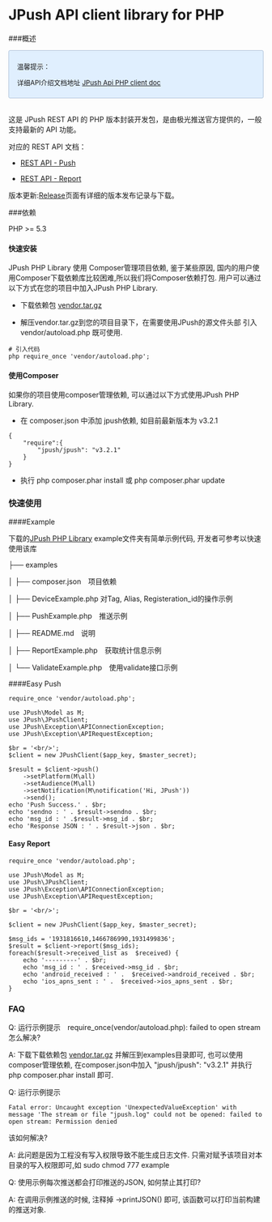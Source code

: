 <h1>JPush API client library for PHP</h1>

###概述

<div style="font-size:13px;background: #E0EFFE;border: 1px solid #ACBFD7;border-radius: 3px;padding: 8px 16px;">
<p>温馨提示：</p>
<p>详细API介绍文档地址   <a href="https://github.com/jpush/jpush-api-php-client/blob/master/doc/api.md">JPush Api PHP client doc</a></p>
</div>

<br>

这是 JPush REST API 的 PHP 版本封装开发包，是由极光推送官方提供的，一般支持最新的 API 功能。



对应的 REST API 文档：

+ [REST API - Push](../server/rest_api_v3_push/)

+ [REST API - Report](../server/rest_api_v3_report/)

版本更新:[Release](../../resources/#sdk_1)页面有详细的版本发布记录与下载。

###依赖

PHP >= 5.3

#### 快速安装

JPush PHP Library 使用 Composer管理项目依赖, 鉴于某些原因, 国内的用户使用Composer下载依赖库比较困难,所以我们将Composer依赖打包. 用户可以通过以下方式在您的项目中加入JPush PHP Library.


* 下载依赖包 [vendor.tar.gz](http://7qn8xa.com1.z0.glb.clouddn.com/vendor.zip)

* 解压vendor.tar.gz到您的项目目录下，在需要使用JPush的源文件头部 引入 vendor/autoload.php 既可使用.

```
# 引入代码
php require_once 'vendor/autoload.php';
```

#### 使用Composer 

如果你的项目使用composer管理依赖, 可以通过以下方式使用JPush PHP Library.

* 在 composer.json 中添加 jpush依赖, 如目前最新版本为 v3.2.1

```
{
    "require":{
        "jpush/jpush": "v3.2.1"
    }
}
```

* 执行 php composer.phar install 或 php composer.phar update


### 快速使用

####Example


下载的[JPush PHP Library](http://docs.jpush.cn/download/attachments/2228302/jpush-api-php-client-3.2.2.zip?version=1&modificationDate=1422968810000) example文件夹有简单示例代码, 开发者可参考以快速使用该库


├── examples

│   ├── composer.json　项目依赖

│   ├── DeviceExample.php 对Tag, Alias, Registeration_id的操作示例

│   ├── PushExample.php　推送示例

│   ├── README.md　说明

│   ├── ReportExample.php　获取统计信息示例

│   └── ValidateExample.php　使用validate接口示例




####Easy Push

```
require_once 'vendor/autoload.php';

use JPush\Model as M;
use JPush\JPushClient;
use JPush\Exception\APIConnectionException;
use JPush\Exception\APIRequestException;

$br = '<br/>';
$client = new JPushClient($app_key, $master_secret);

$result = $client->push()
    ->setPlatform(M\all)
    ->setAudience(M\all)
    ->setNotification(M\notification('Hi, JPush'))
    ->send();
echo 'Push Success.' . $br;
echo 'sendno : ' . $result->sendno . $br;
echo 'msg_id : ' .$result->msg_id . $br;
echo 'Response JSON : ' . $result->json . $br;
```

#### Easy Report

```
require_once 'vendor/autoload.php';

use JPush\Model as M;
use JPush\JPushClient;
use JPush\Exception\APIConnectionException;
use JPush\Exception\APIRequestException;

$br = '<br/>';

$client = new JPushClient($app_key, $master_secret);

$msg_ids = '1931816610,1466786990,1931499836';
$result = $client->report($msg_ids);
foreach($result->received_list as  $received) {
    echo '---------' . $br;
    echo 'msg_id : ' . $received->msg_id . $br;
    echo 'android_received : ' .  $received->android_received . $br;
    echo 'ios_apns_sent : ' .  $received->ios_apns_sent . $br;
}
```


### FAQ
Q: 运行示例提示　require_once(vendor/autoload.php): failed to open stream 怎么解决?

A: 下载下载依赖包 [vendor.tar.gz](http://7qn8xa.com1.z0.glb.clouddn.com/vendor.zip) 并解压到examples目录即可, 也可以使用composer管理依赖, 在composer.json中加入 "jpush/jpush": "v3.2.1" 并执行 php composer.phar install 即可.


Q: 运行示例提示

```
Fatal error: Uncaught exception 'UnexpectedValueException' with message 'The stream or file "jpush.log" could not be opened: failed to open stream: Permission denied
```
该如何解决?

A: 此问题是因为工程没有写入权限导致不能生成日志文件. 只需对赋予该项目对本目录的写入权限即可,如 sudo chmod 777 example

Q: 使用示例每次推送都会打印推送的JSON, 如何禁止其打印?

A: 在调用示例推送的时候, 注释掉 ->printJSON() 即可, 该函数可以打印当前构建的推送对象.